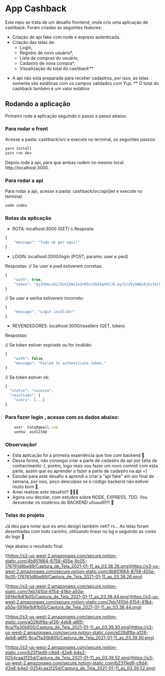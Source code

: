 # App Cashback

Este repo se trata de um desafio frontend, onde crio uma aplicação de cashback. 
Foram criadas as seguintes features: 

- Criação de api fake com node e express autenticada. 
- Criação das telas de: 
    - Login, 
    - Registro de novo usuário*, 
    - Lista de compras do usuário,
    - Cadastro de nova compra*,
    - Visualização do total do cashback**

* A api não esta preparada para receber cadastros, por isso, as telas somente são estáticas com os campos validados com Yup.
** O total do cashback também é um valor estático

## Rodando a aplicação
Primeiro rode a aplicação seguindo o passo a passo abaixo: 

### Para rodar o front
Acesse a pasta: cashback/src e execute no terminal, os seguintes passos: 

```jsx
yarn install
yarn run dev
```

Depois rode a api, para que ambas rodem no mesmo local: http://localhost:3000.


### Para rodar a api
Para rodar a api, acesse a pasta: cashback/src/api/jwt e execute no terminal: 
```jsx
node index
```

### Rotas da aplicação

- ROTA: localhost:3000 (GET)
s
Resposta: 
```jsx
{
    "message": "Tudo ok por aqui!"
}
```

- LOGIN: localhost:3000/login (POST, params: user e pwd)

Respostas:
// Se user e pwd estiverem corretas:
```jsx
{
    "auth": true,
    "token": "eyJhbGciOiJIUzI1NiIsInR5cCI6IkpXVCJ9.eyJ1c2VySWQiOjEsImlhdCI6MTYxMDMwMzQ4MiwiZXhwIjoxNjEwMzAzNzgyfQ.y0yAk-2FvKSsetpUlP_zqbfr8QE4TLUfzyasB4pIWNg"
}
```

// Se user e senha estiverem incorreto: 
```jsx
{
    "message": "Login inválido!"
}
```

- REVENDEDORES: localhost:3000/resellers (GET, token)

Respostas: 

// Se token estiver expirado ou for inválido: 
```jsx
{
    "auth": false,
    "message": "Failed to authenticate token."
}
```


// Se token estiver ok:
```jsx
{
  "status": "sucesso",
  "resultado": {
    "users": [...]
}
```

### Para fazer login , acesse com os dados abaixo: 

```jsx
    user: tata@gmail.com
    senha: asd1234@
```

### Observação!

- Esta aplicação foi a primeira experiência que tive com backend 🤗
- Dessa forma, não consegui criar a parte de cadastro da api por falta de conhecimento :(, porém, logo mais vou fazer um novo commit com esta parte, assim que eu aprender a fazer a parte de cadastro na api =) 
- Estudei para este desafio e aprendi a criar a "api fake" em um final de semana, por isso, peço desculpas se o código backend não estiver muito bom 🙈
- Amei realizar este desafio!!! 👩‍💻💙
- Agora vou decolar, com estudos sobre NODE, EXPRESS, TDD. Vou desvendar os mistérios do BACKEND uhuuulll!!!! 🚀


### Telas do projeto

Já deu para notar que eu amo design também neh? rs...
As telas foram desenhadas com todo carinho, utilizando linear no bg e seguindo as cores do logo 💙

Veja abaixo o resultado final: 

![https://s3-us-west-2.amazonaws.com/secure.notion-static.com/4b851664-8758-455e-9c05-176761d8be89/Captura_de_Tela_2021-01-11_as_03.38.26.png](https://s3-us-west-2.amazonaws.com/secure.notion-static.com/4b851664-8758-455e-9c05-176761d8be89/Captura_de_Tela_2021-01-11_as_03.38.26.png)

![https://s3-us-west-2.amazonaws.com/secure.notion-static.com/7eb7410d-8154-418d-a50a-5916e1b81b05/Captura_de_Tela_2021-01-11_as_03.38.44.png](https://s3-us-west-2.amazonaws.com/secure.notion-static.com/7eb7410d-8154-418d-a50a-5916e1b81b05/Captura_de_Tela_2021-01-11_as_03.38.44.png)

![https://s3-us-west-2.amazonaws.com/secure.notion-static.com/a028df8a-a126-4eb8-a6f5-9ca7fa30b805/Captura_de_Tela_2021-01-11_as_03.39.30.png](https://s3-us-west-2.amazonaws.com/secure.notion-static.com/a028df8a-a126-4eb8-a6f5-9ca7fa30b805/Captura_de_Tela_2021-01-11_as_03.39.30.png)

![https://s3-us-west-2.amazonaws.com/secure.notion-static.com/b2311ed9-c8d4-42e8-b4e2-0254caa2f25d/Captura_de_Tela_2021-01-11_as_03.39.52.png](https://s3-us-west-2.amazonaws.com/secure.notion-static.com/b2311ed9-c8d4-42e8-b4e2-0254caa2f25d/Captura_de_Tela_2021-01-11_as_03.39.52.png)